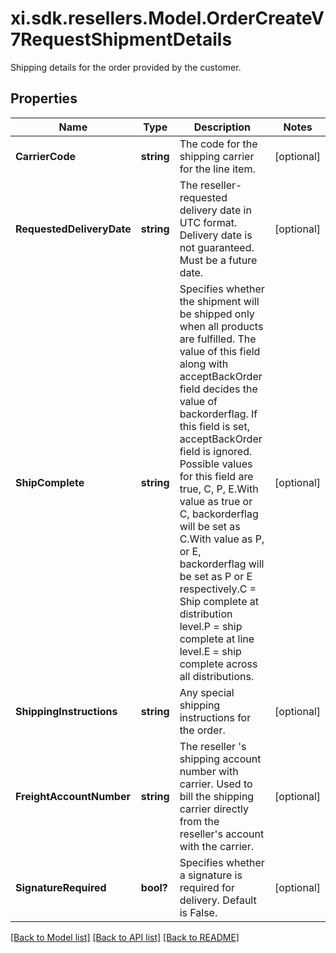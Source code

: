 # xi.sdk.resellers.Model.OrderCreateV7RequestShipmentDetails
Shipping details for the order provided by the customer.

## Properties

Name | Type | Description | Notes
------------ | ------------- | ------------- | -------------
**CarrierCode** | **string** | The code for the shipping carrier for the line item. | [optional] 
**RequestedDeliveryDate** | **string** | The reseller-requested delivery date in UTC format. Delivery date is not guaranteed. Must be a future date. | [optional] 
**ShipComplete** | **string** | Specifies whether the shipment will be shipped only when all products are fulfilled. The value of this field along with acceptBackOrder field decides the value of backorderflag. If this field is set, acceptBackOrder field is ignored. Possible values for this field are true, C, P, E.With value as true or C, backorderflag will be set as C.With value as P, or E, backorderflag will be set as P or E respectively.C &#x3D; Ship complete at distribution level.P &#x3D; ship complete at line level.E &#x3D; ship complete across all distributions. | [optional] 
**ShippingInstructions** | **string** | Any special shipping instructions for the order. | [optional] 
**FreightAccountNumber** | **string** | The reseller &#39;s shipping account number with carrier. Used to bill the shipping carrier directly from the reseller&#39;s account with the carrier. | [optional] 
**SignatureRequired** | **bool?** | Specifies whether a signature is required for delivery. Default is False. | [optional] 

[[Back to Model list]](../README.md#documentation-for-models) [[Back to API list]](../README.md#documentation-for-api-endpoints) [[Back to README]](../README.md)


